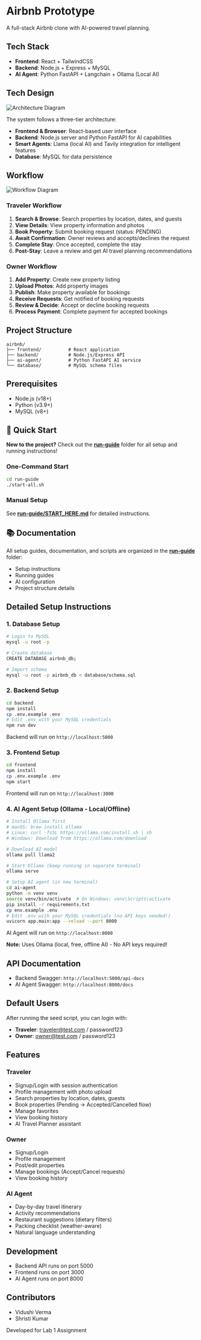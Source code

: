 # Airbnb Prototype

A full-stack Airbnb clone with AI-powered travel planning.

## Tech Stack

- **Frontend**: React + TailwindCSS
- **Backend**: Node.js + Express + MySQL
- **AI Agent**: Python FastAPI + Langchain + Ollama (Local AI)

## Tech Design

![Architecture Diagram](design/Tech_design.png)

The system follows a three-tier architecture:
- **Frontend & Browser**: React-based user interface
- **Backend**: Node.js server and Python FastAPI for AI capabilities
- **Smart Agents**: Llama (local AI) and Tavily integration for intelligent features
- **Database**: MySQL for data persistence

## Workflow

![Workflow Diagram](design/airbnb-workflowdrawio.png)

### Traveler Workflow
1. **Search & Browse**: Search properties by location, dates, and guests
2. **View Details**: View property information and photos
3. **Book Property**: Submit booking request (status: PENDING)
4. **Await Confirmation**: Owner reviews and accepts/declines the request
5. **Complete Stay**: Once accepted, complete the stay
6. **Post-Stay**: Leave a review and get AI travel planning recommendations

### Owner Workflow
1. **Add Property**: Create new property listing
2. **Upload Photos**: Add property images
3. **Publish**: Make property available for bookings
4. **Receive Requests**: Get notified of booking requests
5. **Review & Decide**: Accept or decline booking requests
6. **Process Payment**: Complete payment for accepted bookings

## Project Structure

```
airbnb/
├── frontend/          # React application
├── backend/           # Node.js/Express API
├── ai-agent/          # Python FastAPI AI service
└── database/          # MySQL schema files
```

## Prerequisites

- Node.js (v18+)
- Python (v3.9+)
- MySQL (v8+)

## 🚀 Quick Start

**New to the project?** Check out the **[run-guide](./run-guide/)** folder for all setup and running instructions!

### One-Command Start
```bash
cd run-guide
./start-all.sh
```

### Manual Setup
See **[run-guide/START_HERE.md](./run-guide/START_HERE.md)** for detailed instructions.

## 📚 Documentation

All setup guides, documentation, and scripts are organized in the **[run-guide](./run-guide/)** folder:
- Setup instructions
- Running guides  
- AI configuration
- Project structure details

## Detailed Setup Instructions

### 1. Database Setup

```bash
# Login to MySQL
mysql -u root -p

# Create database
CREATE DATABASE airbnb_db;

# Import schema
mysql -u root -p airbnb_db < database/schema.sql
```

### 2. Backend Setup

```bash
cd backend
npm install
cp .env.example .env
# Edit .env with your MySQL credentials
npm run dev
```

Backend will run on `http://localhost:5000`

### 3. Frontend Setup

```bash
cd frontend
npm install
cp .env.example .env
npm start
```

Frontend will run on `http://localhost:3000`

### 4. AI Agent Setup (Ollama - Local/Offline)

```bash
# Install Ollama first
# macOS: brew install ollama
# Linux: curl -fsSL https://ollama.com/install.sh | sh
# Windows: Download from https://ollama.com/download

# Download AI model
ollama pull llama2

# Start Ollama (keep running in separate terminal)
ollama serve

# Setup AI agent (in new terminal)
cd ai-agent
python -m venv venv
source venv/bin/activate  # On Windows: venv\Scripts\activate
pip install -r requirements.txt
cp env.example .env
# Edit .env with your MySQL credentials (no API keys needed!)
uvicorn app.main:app --reload --port 8000
```

AI Agent will run on `http://localhost:8000`

**Note:** Uses Ollama (local, free, offline AI) - No API keys required!

## API Documentation

- Backend Swagger: `http://localhost:5000/api-docs`
- AI Agent Swagger: `http://localhost:8000/docs`

## Default Users

After running the seed script, you can login with:
- **Traveler**: traveler@test.com / password123
- **Owner**: owner@test.com / password123

## Features

### Traveler
- Signup/Login with session authentication
- Profile management with photo upload
- Search properties by location, dates, guests
- Book properties (Pending → Accepted/Cancelled flow)
- Manage favorites
- View booking history
- AI Travel Planner assistant

### Owner
- Signup/Login
- Profile management
- Post/edit properties
- Manage bookings (Accept/Cancel requests)
- View booking history

### AI Agent
- Day-by-day travel itinerary
- Activity recommendations
- Restaurant suggestions (dietary filters)
- Packing checklist (weather-aware)
- Natural language understanding

## Development

- Backend API runs on port 5000
- Frontend runs on port 3000
- AI Agent runs on port 8000

## Contributors

- Vidushi Verma
- Shristi Kumar

Developed for Lab 1 Assignment

